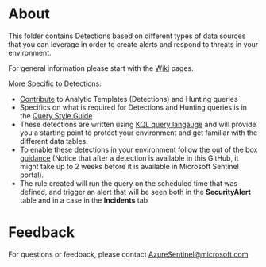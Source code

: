 # About

This folder contains Detections based on different types of data sources that you can leverage in order to create alerts and respond to threats in your environment.

For general information please start with the [Wiki](https://github.com/Azure/Azure-Sentinel/wiki) pages.

More Specific to Detections:
* [Contribute](https://github.com/Azure/Azure-Sentinel/wiki/Contribute-to-Sentinel-GitHub-Community-of-Queries) to Analytic Templates (Detections) and Hunting queries
* Specifics on what is required for Detections and Hunting queries is in the [Query Style Guide](https://github.com/Azure/Azure-Sentinel/wiki/Query-Style-Guide)
* These detections are written using [KQL query langauge](https://docs.microsoft.com/azure/kusto/query/index) and will provide you a starting point to protect your environment and get familiar with the different data tables.
* To enable these detections in your environment follow the [out of the box guidance](https://docs.microsoft.com/azure/sentinel/tutorial-detect-threats-built-in) (Notice that after a detection is available in this GitHub, it might take up to 2 weeks before it is available in Microsoft Sentinel portal).
* The rule created will run the query on the scheduled time that was defined, and trigger an alert that will be seen both in the **SecurityAlert** table and in a case in the **Incidents** tab

# Feedback
For questions or feedback, please contact AzureSentinel@microsoft.com
